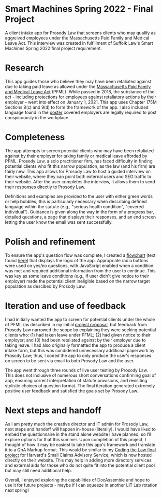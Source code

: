 # Smart Machines Spring 2022 - Final Project
A client intake app for Prosody Law that screens clients who may qualify as aggreived employees under the Massachusetts Paid Family and Medical Leave Act. This interview was created in fulfillment of Suffolk Law's Smart Machines Spring 2022 final project requirement.

# Research 
This app guides those who believe they may have been retaliated against due to taking paid leave as allowed under the [Massachusetts Paid Family and Medical Leave Act](https://malegislature.gov/Laws/GeneralLaws/PartI/TitleXXII/Chapter175M) (PFML). While passed in 2018, the substance of the act - including protections for employees against retaliatory actions by their employer - went into effect on January 1, 2021. This app uses Chapter 175M Sections 9(c) and 9(d) to form the framework of the app. I also included language found in the [poster](https://www.mass.gov/service-details/notice-and-acknowledgement-for-the-paid-family-and-medical-leave-pfml-law-for-executive-department-employees) covered employers are legally required to post conspicuously in the workplace.

# Completeness
The app attempts to screen potential clients who may have been retaliated against by their employer for taking family or medical leave afforded by PFML. Prosody Law, a solo practitioner firm, has faced difficulty in finding potential clients who fit this narrow population, as the law (and his firm) are fairly new. This app allows for Prosody Law to host a guided interview on their website, where they can point both external users and SEO traffic to their website. After the user completes the interview, it allows them to send their responses directly to Prosody Law.

Definitions and examples are provided to the user with either green words or help bubbles; this is particularly necessary when describing defined language within the statute (e.g., "serious health condition", "covered individual"). Guidance is given along the way in the form of a progress bar, detailed questions, a page that displays their responses, and an end screen letting the user know the email was sent successfully.

# Polish and refinement
To ensure the app's question flow was complete, I created a [flowchart](https://beantownbrit.github.io/litlab/decisionmodel.png) (text found [here](https://beantownbrit.github.io/smartmachines/decisionmodel.md)) that displays the logic of the app. Appropriate radio buttons were used on yes/no questions, with JavaScript enabled when a condition was met and required additional information from the user to continue. This was key as some leave conditions (e.g., if user didn't give notice to their employer) made the potential client ineligible based on the narrow target population as descibed by Prosody Law.

# Iteration and use of feedback
I had initially wanted the app to screen for potential clients under the whole of PFML (as described in my initial [project proposal](https://beantownbrit.github.io/litlab/PFMLproposal.html), but feedback from Prosody Law narrowed the scope by explaining they were seeking potential clients who: (1) had taken leave under PFML; (2) had given notice to their employer; and (3) had been retaliated against by their employer due to taking leave. I had also originally formatted the app to produce a client intake form, but this was condidered unnecessary additional paperwork by Prosody Law; thus, I coded the app to only produce the user's responses on screen to be sent via email to both Prosody Law and the user.

The app went through three rounds of live user testing by Prosody Law. This does not inclusive of numerous short conversations confirming goal of app, ensuring correct interpretation of statute provisions, and revisiting stylistic choices of question format. The final iteration generated extremely positive user feedback and satisfied the goals set by Prosody Law.

# Next steps and handoff
As I am pretty much the creative director and IT admin for Prosody Law, next steps and handoff will happen in-house (literally). I would have liked to embed the questionnaire in the stand alone website I have planned, so I'll explore options for that this summer. Upon completion of this project, I thought of how it may be easiest to take this app's framework and translate it to a QnA Markup format. This would be similar to my [Coding the Law final project](http://chatbot.masmallclaims.org/) for Harvard's Small Claims Advisory Service, which is now hosted directly on their website. This may help in adding more directory services and external aids for those who do not quite fit into the potential client pool but may still need additional help.

Overall, I enjoyed exploring the capabilities of DocAssemble and hope to use it for future projects - maybe if I can squeeze in another LIT Lab rotation next spring!
